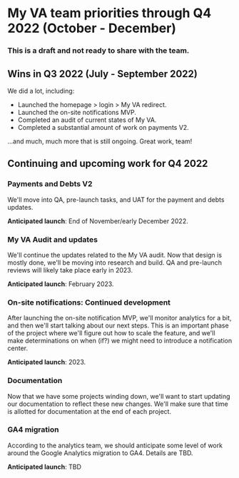 # My VA team priorities through Q4 2022 (October - December)

### This is a draft and not ready to share with the team.

## Wins in Q3 2022 (July - September 2022)

We did a lot, including:

- Launched the homepage > login > My VA redirect.
- Launched the on-site notifications MVP.
- Completed an audit of current states of My VA.
- Completed a substantial amount of work on payments V2.

...and much, much more that is still ongoing. Great work, team!

## Continuing and upcoming work for Q4 2022 

### Payments and Debts V2

We'll move into QA, pre-launch tasks, and UAT for the payment and debts updates.

**Anticipated launch**: End of November/early December 2022.

### My VA Audit and updates

We'll continue the updates related to the My VA audit. Now that design is mostly done, we'll be moving into research and build. QA and pre-launch reviews will likely take place early in 2023. 

**Anticipated launch**: February 2023.

### On-site notifications: Continued development

After launching the on-site notification MVP, we'll monitor analytics for a bit, and then we'll start talking about our next steps. This is an important phase of the project where we'll figure out how to scale the feature, and we'll make determinations on when (if?) we might need to introduce a notification center.

**Anticipated launch**: 2023.

### Documentation

Now that we have some projects winding down, we'll want to start updating our documentation to reflect these new changes. We'll make sure that time is allotted for documentation at the end of each project.

### GA4 migration

According to the analytics team, we should anticipate some level of work around the Google Analytics migration to GA4. Details are TBD.

**Anticipated launch**: TBD


